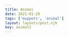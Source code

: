 ```yaml
---
title: Animal
date: 2021-01-29
tags: ['muppets', 'animal']
layout: layouts/post.njk
key: animal2
---
```


